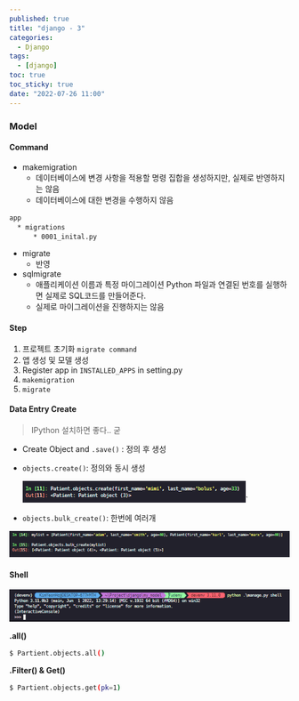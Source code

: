 ```yaml
---
published: true
title: "django - 3"
categories:
  - Django
tags:
  - [django]
toc: true
toc_sticky: true
date: "2022-07-26 11:00"
---
```


### Model

#### Command

- makemigration
  - 데이터베이스에 변경 사항을 적용할 명령 집합을 생성하지만, 실제로 반영하지는 않음
  - 데이터베이스에 대한 변경을 수행하지 않음

```bash
app
  * migrations
      * 0001_inital.py
```

- migrate
  - 반영
- sqlmigrate
  - 애플리케이션 이름과 특정 마이그레이션 Python 파일과 연결된 번호를 실행하면 실제로 SQL코드를 만들어준다.
  - 실제로 마이그레이션을 진행하지는 않음

#### Step

1. 프로젝트 초기화 `migrate command`
2. 앱 생성 및 모델 생성
3. Register app in `INSTALLED_APPS` in setting.py
4. `makemigration`
5. `migrate`

#### Data Entry Create

> IPython 설치하면 좋다.. 굳

- Create Object and `.save()` : 정의 후 생성

- `objects.create()`: 정의와 동시 생성

  ![image-20220727235525478](../../../assets/images/posts/2022-07-26-post-django-3/image-20220727235525478.png)`

- `objects.bulk_create()`: 한번에 여러개

![image-20220727235829960](../../../assets/images/posts/2022-07-26-post-django-3/image-20220727235829960.png)

#### Shell

![image-20220727234936018](../../../assets/images/posts/2022-07-26-post-django-3/image-20220727234936018.png)

**.all()**

```bash
$ Partient.objects.all()
```

**.Filter() & Get()**

```bash
$ Partient.objects.get(pk=1)
```

